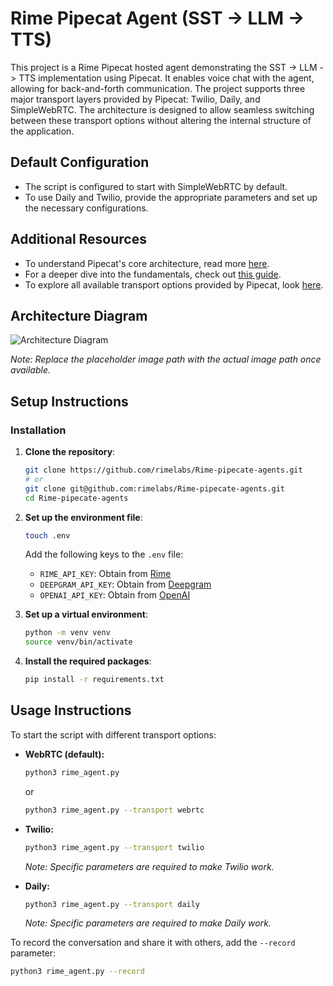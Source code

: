 # Rime Pipecat Agent (SST -> LLM -> TTS)

This project is a Rime Pipecat hosted agent demonstrating the SST -> LLM -> TTS implementation using Pipecat. It enables voice chat with the agent, allowing for back-and-forth communication. The project supports three major transport layers provided by Pipecat: Twilio, Daily, and SimpleWebRTC. The architecture is designed to allow seamless switching between these transport options without altering the internal structure of the application.

## Default Configuration

- The script is configured to start with SimpleWebRTC by default.
- To use Daily and Twilio, provide the appropriate parameters and set up the necessary configurations.

## Additional Resources

- To understand Pipecat's core architecture, read more [here](https://docs.pipecat.ai/getting-started/core-concepts).
- For a deeper dive into the fundamentals, check out [this guide](https://docs.pipecat.ai/guides/fundamentals).
- To explore all available transport options provided by Pipecat, look [here](https://docs.pipecat.ai/server/services/transport/daily).

## Architecture Diagram

![Architecture Diagram](path/to/placeholder-image.png)

*Note: Replace the placeholder image path with the actual image path once available.*

## Setup Instructions

### Installation

1. **Clone the repository**:
   ```bash
   git clone https://github.com/rimelabs/Rime-pipecate-agents.git
   # or
   git clone git@github.com:rimelabs/Rime-pipecate-agents.git
   cd Rime-pipecate-agents
   ```

2. **Set up the environment file**:
   ```bash
   touch .env
   ```

   Add the following keys to the `.env` file:
   - `RIME_API_KEY`: Obtain from [Rime](https://app.rime.ai/tokens/)
   - `DEEPGRAM_API_KEY`: Obtain from [Deepgram](https://console.deepgram.com/project)
   - `OPENAI_API_KEY`: Obtain from [OpenAI](https://platform.openai.com/settings/organization/api-keys)

3. **Set up a virtual environment**:
   ```bash
   python -m venv venv
   source venv/bin/activate
   ```

4. **Install the required packages**:
   ```bash
   pip install -r requirements.txt
   ```

## Usage Instructions

To start the script with different transport options:

- **WebRTC (default):**
  ```bash
  python3 rime_agent.py
  ```
  or
  ```bash
  python3 rime_agent.py --transport webrtc
  ```

- **Twilio:**
  ```bash
  python3 rime_agent.py --transport twilio
  ```
  *Note: Specific parameters are required to make Twilio work.*

- **Daily:**
  ```bash
  python3 rime_agent.py --transport daily
  ```
  *Note: Specific parameters are required to make Daily work.*

To record the conversation and share it with others, add the `--record` parameter:
```bash
python3 rime_agent.py --record
```
